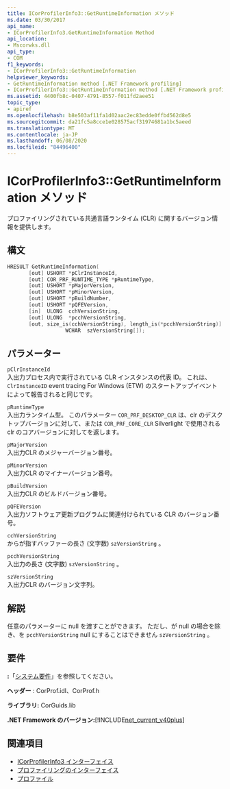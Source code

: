 ```yaml
---
title: ICorProfilerInfo3::GetRuntimeInformation メソッド
ms.date: 03/30/2017
api_name:
- ICorProfilerInfo3.GetRuntimeInformation Method
api_location:
- Mscorwks.dll
api_type:
- COM
f1_keywords:
- ICorProfilerInfo3::GetRuntimeInformation
helpviewer_keywords:
- GetRuntimeInformation method [.NET Framework profiling]
- ICorProfilerInfo3::GetRuntimeInformation method [.NET Framework profiling]
ms.assetid: 4400fb8c-0407-4791-8557-f011fd2aee51
topic_type:
- apiref
ms.openlocfilehash: b8e503af11fa1d02aac2ec83edde0ffbd562d8e5
ms.sourcegitcommit: da21fc5a8cce1e028575acf31974681a1bc5aeed
ms.translationtype: MT
ms.contentlocale: ja-JP
ms.lasthandoff: 06/08/2020
ms.locfileid: "84496400"
---
```

# <a name="icorprofilerinfo3getruntimeinformation-method"></a>ICorProfilerInfo3::GetRuntimeInformation メソッド
プロファイリングされている共通言語ランタイム (CLR) に関するバージョン情報を提供します。  
  
## <a name="syntax"></a>構文  
  
```cpp  
HRESULT GetRuntimeInformation(  
       [out] USHORT *pClrInstanceId,  
       [out] COR_PRF_RUNTIME_TYPE *pRuntimeType,  
       [out] USHORT *pMajorVersion,  
       [out] USHORT *pMinorVersion,  
       [out] USHORT *pBuildNumber,  
       [out] USHORT *pQFEVersion,  
       [in]  ULONG  cchVersionString,  
       [out] ULONG  *pcchVersionString,  
       [out, size_is(cchVersionString), length_is(*pcchVersionString)]  
                   WCHAR  szVersionString[]);  
```  
  
## <a name="parameters"></a>パラメーター  
 `pClrInstanceId`  
 入出力プロセス内で実行されている CLR インスタンスの代表 ID。 これは、 `ClrInstanceID` event tracing For Windows (ETW) のスタートアップイベントによって報告されると同じです。  
  
 `pRuntimeType`  
 入出力ランタイム型。 このパラメーター `COR_PRF_DESKTOP_CLR` は、clr のデスクトップバージョンに対して、または `COR_PRF_CORE_CLR` Silverlight で使用される clr のコアバージョンに対してを返します。  
  
 `pMajorVersion`  
 入出力CLR のメジャーバージョン番号。  
  
 `pMinorVersion`  
 入出力CLR のマイナーバージョン番号。  
  
 `pBuildVersion`  
 入出力CLR のビルドバージョン番号。  
  
 `pQFEVersion`  
 入出力ソフトウェア更新プログラムに関連付けられている CLR のバージョン番号。  
  
 `cchVersionString`  
 からが指すバッファーの長さ (文字数) `szVersionString` 。  
  
 `pcchVersionString`  
 入出力の長さ (文字数) `szVersionString` 。  
  
 `szVersionString`  
 入出力CLR のバージョン文字列。  
  
## <a name="remarks"></a>解説  
 任意のパラメーターに null を渡すことができます。 ただし、が null の場合を除き、を `pcchVersionString` null にすることはできません `szVersionString` 。  
  
## <a name="requirements"></a>要件  
 **:**「[システム要件](../../get-started/system-requirements.md)」を参照してください。  
  
 **ヘッダー** : CorProf.idl、CorProf.h  
  
 **ライブラリ:** CorGuids.lib  
  
 **.NET Framework のバージョン:**[!INCLUDE[net_current_v40plus](../../../../includes/net-current-v40plus-md.md)]  
  
## <a name="see-also"></a>関連項目

- [ICorProfilerInfo3 インターフェイス](icorprofilerinfo3-interface.md)
- [プロファイリングのインターフェイス](profiling-interfaces.md)
- [プロファイル](index.md)
